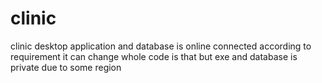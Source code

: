 # clinic
clinic desktop application and database is online connected according to requirement  it can change whole code is that but exe and database is private due to some region
